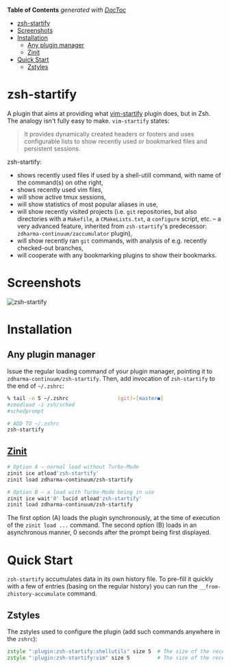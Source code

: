 <!-- START doctoc generated TOC please keep comment here to allow auto update -->
<!-- DON'T EDIT THIS SECTION, INSTEAD RE-RUN doctoc TO UPDATE -->
**Table of Contents**  *generated with [DocToc](https://github.com/thlorenz/doctoc)*

- [zsh-startify](#zsh-startify)
- [Screenshots](#screenshots)
- [Installation](#installation)
  - [Any plugin manager](#any-plugin-manager)
  - [Zinit](#zinit)
- [Quick Start](#quick-start)
  - [Zstyles](#zstyles)

<!-- END doctoc generated TOC please keep comment here to allow auto update -->

# zsh-startify

A plugin that aims at providing what
[vim-startify](https://github.com/mhinz/vim-startify) plugin does, but in Zsh. The
analogy isn't fully easy to make. `vim-startify` states:

> It provides dynamically created headers or footers and uses configurable lists to
> show recently used or bookmarked files and persistent sessions.

zsh-startify:
 - shows recently used files if used by a shell-utill command, with name of the
   command(s) on othe right,
 - shows recently used vim files,
 - will show active tmux sessions,
 - will show statistics of most popular aliases in use,
 - will show recently visited projects (i.e. `git` repositories, but also directories
   with a `Makefile`, a `CMakeLists.txt`, a `configure` script, etc. – a very advanced
   feature, inherited from `zsh-startify`'s predecessor: `zdharma-continuum/zaccumulator` plugin),
 - will show recently ran `git` commands, with analysis of e.g. recently checked-out
   branches,
 - will cooperate with any bookmarking plugins to show their bookmarks.

# Screenshots

![zsh-startify](https://raw.githubusercontent.com/zdharma-continuum/zsh-startify/img/zsh-startify.png)

# Installation

## Any plugin manager

Issue the regular loading command of your plugin manager, pointing it to
`zdharma-continuum/zsh-startify`. Then, add invocation of `zsh-startify` to the end of
`~/.zshrc`:


```zsh
% tail -n 5 ~/.zshrc                (git)-[master●]
#zmodload -i zsh/sched
#schedprompt

# ADD TO ~/.zshrc
zsh-startify
```

## [Zinit](https://github.com/zdharma-continuum/zinit)

```zsh
# Option A – normal load without Turbo-Mode
zinit ice atload'zsh-startify'
zinit load zdharma-continuum/zsh-startify

# Option B – a load with Turbo-Mode being in use
zinit ice wait'0' lucid atload'zsh-startify'
zinit load zdharma-continuum/zsh-startify
```

The first option (A) loads the plugin synchronously, at the time of execution of the
`zinit load ...` command. The second option (B) loads in an asynchronous manner, 0
seconds after the prompt being first displayed.

# Quick Start

`zsh-startify` accumulates data in its own history file. To pre-fill it quickly with a
few of entries (basing on the regular history) you can run the
`__from-zhistory-accumulate` command.

## Zstyles

The zstyles used to configure the plugin (add such commands anywhere in the `zshrc`):

```zsh
zstyle ":plugin:zsh-startify:shellutils" size 5  # The size of the recently used file list (default: 5)
zstyle ":plugin:zsh-startify:vim" size 5         # The size of the recently opened in Vim list (default: 5)
```



<!-- vim:tw=87
-->
